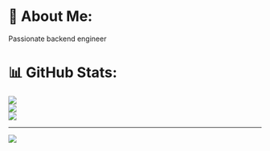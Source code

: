 # 💫 About Me:
Passionate backend engineer<br>

# 📊 GitHub Stats:
![](https://github-readme-stats.vercel.app/api?username=Shyamala7&theme=algolia&hide_border=false&include_all_commits=true&count_private=true)<br/>
![](https://github-readme-streak-stats.herokuapp.com/?user=Shyamala7&theme=algolia&hide_border=false)<br/>
![](https://github-readme-stats.vercel.app/api/top-langs/?username=Shyamala7&theme=algolia&hide_border=false&include_all_commits=true&count_private=true&layout=compact)

---
[![](https://visitcount.itsvg.in/api?id=Shyamala7&icon=0&color=0)](https://visitcount.itsvg.in)
